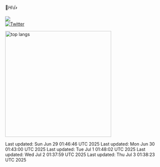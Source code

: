 🚀*HI👍*

![](https://komarev.com/ghpvc/?username=waiorecchi&color=blue)  
[![Twitter](https://img.shields.io/badge/Twitter-1DA1F2?style=flat&logo=twitter&logoColor=white)](https://x.com/oreennginia)

 <img alt="top langs" height="340px" src="https://github-readme-stats.vercel.app/api/top-langs/?username=waiorecchi&theme=dark&layout=compact&langs_count=16&card_width=320&date=1750640805" />

Last updated: Sun Jun 29 01:46:46 UTC 2025
Last updated: Mon Jun 30 01:43:00 UTC 2025
Last updated: Tue Jul  1 01:48:02 UTC 2025
Last updated: Wed Jul  2 01:37:59 UTC 2025
Last updated: Thu Jul  3 01:38:23 UTC 2025

